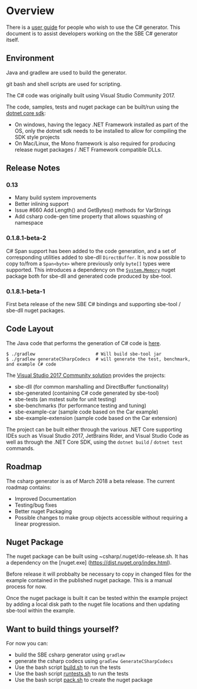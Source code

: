 Overview
========

There is a [user guide](https://github.com/real-logic/simple-binary-encoding/wiki/Csharp-User-Guide) for people who wish
to use the C# generator.  This document is to assist developers working on the the SBE C# generator itself.


Environment
-----------
Java and gradlew are used to build the generator.

git bash and shell scripts are used for scripting.

The C# code was originally built using Visual Studio Community 2017.

The code, samples, tests and nuget package can be built/run using the [dotnet core sdk](https://www.microsoft.com/net/download):

* On windows, having the legacy .NET Framework installed as part of the OS, only the dotnet sdk needs to be installed to allow for compiling the SDK style projects
* On Mac/Linux, the Mono framework is also required for producing release nuget packages / .NET Framework compatible DLLs.

## Release Notes

### 0.13

* Many build system improvements
* Better inlining support
* Issue #660 Add Length() and GetBytes() methods for VarStrings
* Add csharp code-gen time property that allows squashing of namespace 

### 0.1.8.1-beta-2

C# Span support has been added to the code generation, and a set of corresponding utilities added to sbe-dll `DirectBuffer`. It is now possible to copy to/from a `Span<byte>` where previously only `byte[]` types were supported. This introduces a dependency on the [`System.Memory`](https://www.nuget.org/packages/System.Memory/) nuget package both for sbe-dll and generated code produced by sbe-tool.

### 0.1.8.1-beta-1

First beta release of the new SBE C# bindings and supporting sbe-tool / sbe-dll nuget packages.

Code Layout
-----------

The Java code that performs the generation of C# code is
[here](https://github.com/real-logic/simple-binary-encoding/tree/master/sbe-tool/src/main/java/uk/co/real_logic/sbe/generation/csharp).

    $ ./gradlew                       # Will build sbe-tool jar
    $ ./gradlew generateCSharpCodecs  # will generate the test, benchmark, and example C# code

The [Visual Studio 2017 Community
solution](https://github.com/real-logic/simple-binary-encoding/blob/master/csharp/csharp.sln) provides the projects:

 * sbe-dll (for common marshalling and DirectBuffer functionality)
 * sbe-generated (containing C# code generated by sbe-tool)
 * sbe-tests (an mstest suite for unit testing)
 * sbe-benchmarks (for performance testing and tuning)
 * sbe-example-car (sample code based on the Car example)
 * sbe-example-extension (sample code based on the Car extension)

The project can be built either through the various .NET Core supporting IDEs such as Visual Studio 2017, JetBrains Rider, and Visual Studio Code as well as through the .NET Core SDK, using the `dotnet build` / `dotnet test` commands.

Roadmap
-------
The csharp generator is as of March 2018 a beta release. The current roadmap contains: 

 * Improved Documentation
 * Testing/bug fixes
 * Better nuget Packaging 
 * Possible changes to make group objects accessible without requiring
   a linear progression.

Nuget Package
-------------
The nuget package can be built using ~csharp/.nuget/do-release.sh. It has a dependency on the [nuget.exe]
(https://dist.nuget.org/index.html).

Before release it will probbalty be necessary to copy in changed files for the example contained in the published nuget
package. This is a manual process for now.

Once the nuget package is built it can be tested within the example project by adding a local disk path to the nuget
file locations and then updating sbe-tool within the example. 


Want to build things yourself?
------------------------------

For now you can:

 * build the SBE csharp generator using `gradlew`
 * generate the csharp codecs using `gradlew GenerateCSharpCodecs`
 * Use the bash script [build.sh](https://github.com/real-logic/simple-binary-encoding/blob/master/csharp/build.sh) to run the tests
 * Use the bash script [runtests.sh](https://github.com/real-logic/simple-binary-encoding/blob/master/csharp/runtests.sh) to run the tests
 * Use the bash script [pack.sh](https://github.com/real-logic/simple-binary-encoding/blob/master/csharp/pack.sh) to create the nuget package
